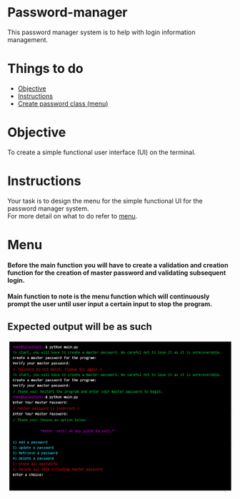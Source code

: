 # Password-manager
This password manager system is to help with login information management. 

# Things to do
* [Objective](#objective)
* [Instructions](#instructions)
* [Create password class (menu)](#menu)

# Objective
To create a simple functional user interface (UI) on the terminal.

# Instructions
Your task is to design the menu for the simple functional UI for the password manager system. <br>
For more detail on what to do refer to [menu](#menu).

# Menu
#### Before the main function you will have to create a validation and creation function for the creation of master password and validating subsequent login.<br>
#### Main function to note is the menu function which will continuously prompt the user until user input a certain input to stop the program.<br>

## Expected output will be as such
![Expected output](https://github.com/Cyrof/Password-manager/blob/main/image.png)
